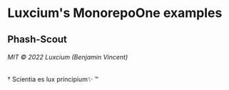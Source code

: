 # Luxcium's MonorepoOne examples

## Phash-Scout

###### MIT © 2022 Luxcium (Benjamin Vincent)

† Scientia es lux principium✨ ™

